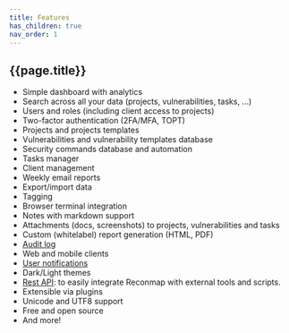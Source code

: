 ```yaml
---
title: Features
has_children: true
nav_order: 1
---
```


## {{page.title}}

- Simple dashboard with analytics
- Search across all your data (projects, vulnerabilities, tasks, ...)
- Users and roles (including client access to projects)
- Two-factor authentication (2FA/MFA, TOPT)
- Projects and projects templates
- Vulnerabilities and vulnerability templates database
- Security commands database and automation
- Tasks manager
- Client management
- Weekly email reports
- Export/import data
- Tagging
- Browser terminal integration
- Notes with markdown support
- Attachments (docs, screenshots) to projects, vulnerabilities and tasks
- Custom (whitelabel) report generation (HTML, PDF)
- [Audit log](/user-manual/system/audit-log.html)
- Web and mobile clients
- [User notifications](/user-manual/users/user-notifications.html)
- Dark/Light themes
- [Rest API](https://api.reconmap.org/docs/): to easily integrate Reconmap with external tools and scripts.
- Extensible via plugins
- Unicode and UTF8 support
- Free and open source
- And more!
